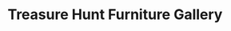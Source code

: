 ---
title: "Treasure Hunt Furniture Gallery"
url: /salinas/treasure-hunt-furniture-gallery/
shop: Möbel
---